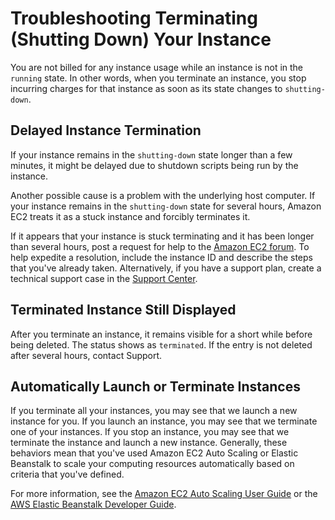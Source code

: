 # Troubleshooting Terminating \(Shutting Down\) Your Instance<a name="TroubleshootingInstancesShuttingDown"></a>

You are not billed for any instance usage while an instance is not in the `running` state\. In other words, when you terminate an instance, you stop incurring charges for that instance as soon as its state changes to `shutting-down`\.

## Delayed Instance Termination<a name="instance-stuck-terminating"></a>

If your instance remains in the `shutting-down` state longer than a few minutes, it might be delayed due to shutdown scripts being run by the instance\.

Another possible cause is a problem with the underlying host computer\. If your instance remains in the `shutting-down` state for several hours, Amazon EC2 treats it as a stuck instance and forcibly terminates it\.

If it appears that your instance is stuck terminating and it has been longer than several hours, post a request for help to the [Amazon EC2 forum](https://forums.aws.amazon.com/forum.jspa?forumID=30)\. To help expedite a resolution, include the instance ID and describe the steps that you've already taken\. Alternatively, if you have a support plan, create a technical support case in the [Support Center](https://console.aws.amazon.com/support/home#/)\.

## Terminated Instance Still Displayed<a name="terminated-instance-still-displaying"></a>

After you terminate an instance, it remains visible for a short while before being deleted\. The status shows as `terminated`\. If the entry is not deleted after several hours, contact Support\.

## Automatically Launch or Terminate Instances<a name="automatic-instance-create-or-delete"></a>

If you terminate all your instances, you may see that we launch a new instance for you\. If you launch an instance, you may see that we terminate one of your instances\. If you stop an instance, you may see that we terminate the instance and launch a new instance\. Generally, these behaviors mean that you've used Amazon EC2 Auto Scaling or Elastic Beanstalk to scale your computing resources automatically based on criteria that you've defined\.

For more information, see the [Amazon EC2 Auto Scaling User Guide](http://docs.aws.amazon.com/autoscaling/latest/userguide/) or the [AWS Elastic Beanstalk Developer Guide](http://docs.aws.amazon.com/elasticbeanstalk/latest/dg/)\.